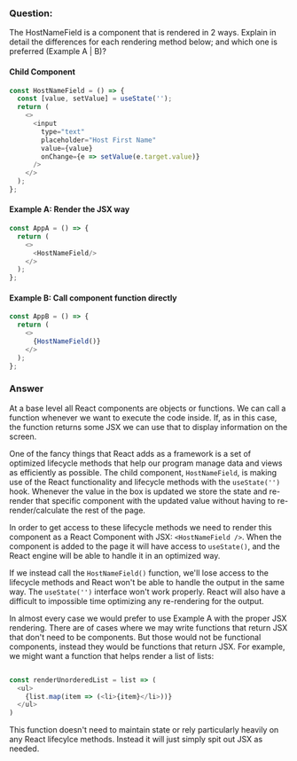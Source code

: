### Question:

The HostNameField is a component that is rendered in 2 ways. Explain in detail the differences for each rendering method below; and which one is preferred (Example A | B)?
#### Child Component
```javascript
const HostNameField = () => {
  const [value, setValue] = useState('');
  return (
    <>
      <input
        type="text"
        placeholder="Host First Name"
        value={value}
        onChange={e => setValue(e.target.value)}
      />
    </>
  );
};
```

#### Example A: Render the JSX way
```javascript
const AppA = () => {
  return (
    <>
      <HostNameField/>
    </>
  );
};
```
#### Example B: Call component function directly
```javascript
const AppB = () => {
  return (
    <>
      {HostNameField()}
    </>
  );
};
```

### Answer
At a base level all React components are objects or functions. We can call a function whenever we want to execute the code inside. If, as in this case, the function returns some JSX we can use that to display information on the screen.

One of the fancy things that React adds as a framework is a set of optimized lifecycle methods that help our program manage data and views as efficiently as possible. The child component, `HostNameField`, is making use of the React functionality and lifecycle methods with the `useState('')` hook. Whenever the value in the box is updated we store the state and re-render that specific component with the updated value without having to re-render/calculate the rest of the page.

In order to get access to these lifecycle methods we need to render this component as a React Component with JSX: `<HostNameField />`. When the component is added to the page it will have access to `useState()`, and the React engine will be able to handle it in an optimized way.

If we instead call the `HostNameField()` function, we'll lose access to the lifecycle methods and React won't be able to handle the output in the same way. The `useState('')` interface won't work properly. React will also have a difficult to impossible time optimizing any re-rendering for the output.

In almost every case we would prefer to use Example A with the proper JSX rendering. There are of cases where we may write functions that return JSX that don't need to be components. But those would not be functional components, instead they would be functions that return JSX. For example, we might want a function that helps render a list of lists:

```javascript

const renderUnorderedList = list => (
  <ul>
    {list.map(item => (<li>{item}</li>))}
  </ul>
)
```

This function doesn't need to maintain state or rely particularly heavily on any React lifecylce methods. Instead it will just simply spit out JSX as needed.
